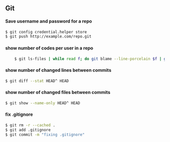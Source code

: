 ## Git

#### Save username and password for a repo

````bash
$ git config credential.helper store
$ git push http://example.com/repo.git
````


#### show number of codes per user in a repo
````bash
    $ git ls-files | while read f; do git blame --line-porcelain $f | grep '^author '; done | sort -f | uniq -ic | sort -n
````

#### show number of changed lines between commits
````bash
$ git diff --stat HEAD^ HEAD
````

#### show number of changed files between commits
````bash
$ git show --name-only HEAD^ HEAD
````

#### fix .gitignore

````bash
$ git rm -r --cached .
$ git add .gitignore
$ git commit -m "fixing .gitignore"
````
